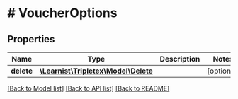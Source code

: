 # # VoucherOptions

## Properties

Name | Type | Description | Notes
------------ | ------------- | ------------- | -------------
**delete** | [**\Learnist\Tripletex\Model\Delete**](Delete.md) |  | [optional]

[[Back to Model list]](../../README.md#models) [[Back to API list]](../../README.md#endpoints) [[Back to README]](../../README.md)
